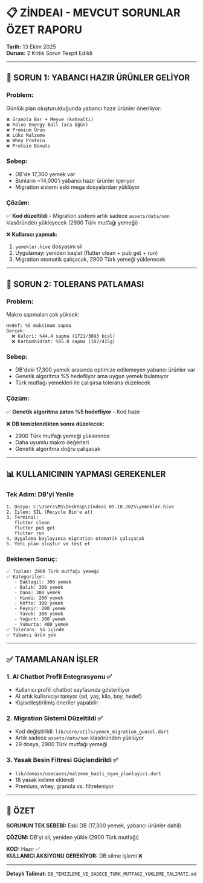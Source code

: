 # 📋 ZİNDEAI - MEVCUT SORUNLAR ÖZET RAPORU

**Tarih:** 13 Ekim 2025  
**Durum:** 2 Kritik Sorun Tespit Edildi

---

## 🚨 SORUN 1: YABANCI HAZIR ÜRÜNLER GELİYOR

### Problem:
Günlük plan oluşturulduğunda yabancı hazır ürünler öneriliyor:
```
❌ Granola Bar + Meyve (kahvaltı)
❌ Paleo Energy Ball (ara öğün)
❌ Premium Ürün
❌ Lüks Malzeme
❌ Whey Protein
❌ Protein Donuts
```

### Sebep:
- DB'de 17,300 yemek var
- Bunların ~14,000'i yabancı hazır ürünler içeriyor
- Migration sistemi eski mega dosyalardan yüklüyor

### Çözüm:
✅ **Kod düzeltildi** - Migration sistemi artık sadece `assets/data/son` klasöründen yükleyecek (2900 Türk mutfağı yemeği)

❌ **Kullanıcı yapmalı:**
1. `yemekler.hive` dosyasını sil
2. Uygulamayı yeniden başlat (flutter clean + pub get + run)
3. Migration otomatik çalışacak, 2900 Türk yemeği yüklenecek

---

## 🚨 SORUN 2: TOLERANS PATLAMASI

### Problem:
Makro sapmaları çok yüksek:
```
Hedef: %5 maksimum sapma
Gerçek:
  ❌ Kalori: %44.4 sapma (1721/3093 kcal)
  ❌ Karbonhidrat: %55.0 sapma (187/415g)
```

### Sebep:
- DB'deki 17,300 yemek arasında optimize edilemeyen yabancı ürünler var
- Genetik algoritma %5 hedefliyor ama uygun yemek bulamıyor
- Türk mutfağı yemekleri ile çalışırsa tolerans düzelecek

### Çözüm:
✅ **Genetik algoritma zaten %5 hedefliyor** - Kod hazır

❌ **DB temizlendikten sonra düzelecek:**
- 2900 Türk mutfağı yemeği yüklenince
- Daha uyumlu makro değerleri
- Genetik algoritma doğru çalışacak

---

## 📊 KULLANICININ YAPMASI GEREKENLER

### Tek Adım: DB'yi Yenile
```
1. Dosya: C:\Users\MS\Desktop\zindeai 05.10.2025\yemekler.hive
2. İşlem: SİL (Recycle Bin'e at)
3. Terminal:
   flutter clean
   flutter pub get
   flutter run
4. Uygulama başlayınca migration otomatik çalışacak
5. Yeni plan oluştur ve test et
```

### Beklenen Sonuç:
```
✅ Toplam: 2900 Türk mutfağı yemeği
✅ Kategoriler:
   - Baklagil: 300 yemek
   - Balık: 300 yemek  
   - Dana: 300 yemek
   - Hindi: 200 yemek
   - Köfte: 300 yemek
   - Peynir: 200 yemek
   - Tavuk: 300 yemek
   - Yoğurt: 300 yemek
   - Yumurta: 400 yemek
✅ Tolerans: %5 içinde
✅ Yabancı ürün yok
```

---

## ✅ TAMAMLANAN İŞLER

### 1. AI Chatbot Profil Entegrasyonu ✅
- Kullanıcı profili chatbot sayfasında gösteriliyor
- AI artık kullanıcıyı tanıyor (ad, yaş, kilo, boy, hedef)
- Kişiselleştirilmiş öneriler yapabilir

### 2. Migration Sistemi Düzeltildi ✅
- Kod değiştirildi: `lib/core/utils/yemek_migration_guncel.dart`
- Artık sadece `assets/data/son` klasöründen yüklüyor
- 29 dosya, 2900 Türk mutfağı yemeği

### 3. Yasak Besin Filtresi Güçlendirildi ✅
- `lib/domain/usecases/malzeme_bazli_ogun_planlayici.dart`
- 18 yasak kelime eklendi
- Premium, whey, granola vs. filtreleniyor

---

## 🎯 ÖZET

**SORUNUN TEK SEBEBİ:** Eski DB (17,300 yemek, yabancı ürünler dahil)

**ÇÖZÜM:** DB'yi sil, yeniden yükle (2900 Türk mutfağı)

**KOD:** Hazır ✅  
**KULLANICI AKSİYONU GEREKİYOR:** DB silme işlemi ❌

---

**Detaylı Talimat:** `DB_TEMIZLEME_VE_SADECE_TURK_MUTFAGI_YUKLEME_TALIMATI.md`
